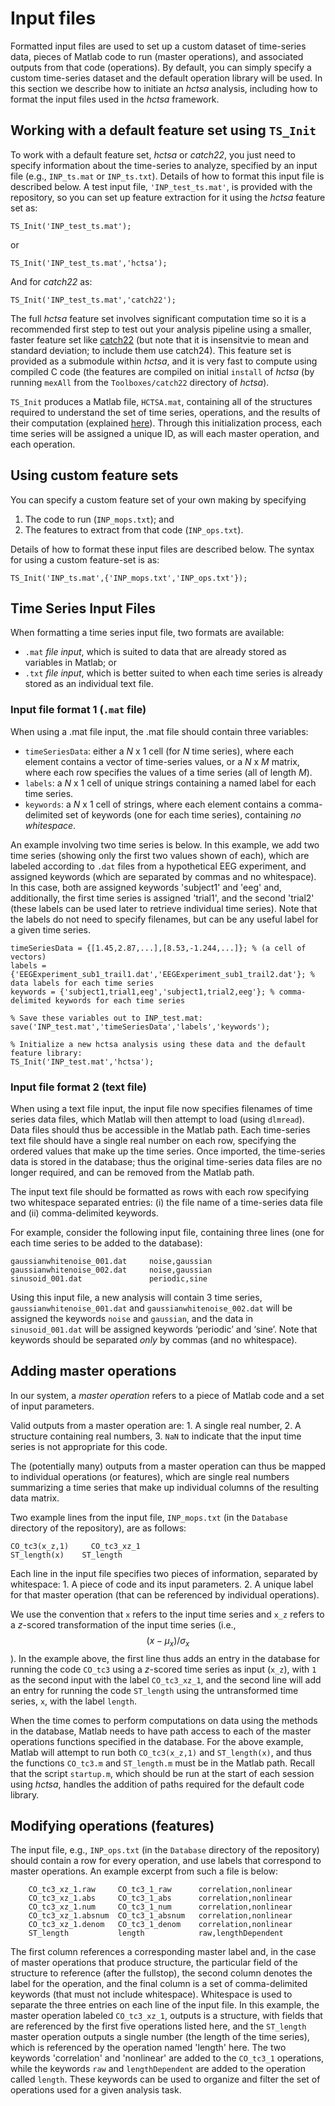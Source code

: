 # Input files

Formatted input files are used to set up a custom dataset of time-series data, pieces of Matlab code to run (master operations), and associated outputs from that code (operations). By default, you can simply specify a custom time-series dataset and the default operation library will be used. In this section we describe how to initiate an _hctsa_ analysis, including how to format the input files used in the _hctsa_ framework.

## Working with a default feature set using `TS_Init`

To work with a default feature set, _hctsa_ or _catch22_, you just need to specify information about the time-series to analyze, specified by an input file (e.g., `INP_ts.mat` or `INP_ts.txt`). Details of how to format this input file is described below. A test input file, `'INP_test_ts.mat'`, is provided with the repository, so you can set up feature extraction for it using the _hctsa_ feature set as:

```
TS_Init('INP_test_ts.mat');
```

or

```
TS_Init('INP_test_ts.mat','hctsa');
```

And for _catch22_ as:

```
TS_Init('INP_test_ts.mat','catch22');
```

The full _hctsa_ feature set involves significant computation time so it is a recommended first step to test out your analysis pipeline using a smaller, faster feature set like [catch22](https://github.com/chlubba/catch22) (but note that it is insensitvie to mean and standard deviation; to include them use catch24). This feature set is provided as a submodule within _hctsa_, and it is very fast to compute using compiled C code (the features are compiled on initial `install` of _hctsa_ (by running `mexAll` from the `Toolboxes/catch22` directory of _hctsa_).

`TS_Init` produces a Matlab file, `HCTSA.mat`, containing all of the structures required to understand the set of time series, operations, and the results of their computation (explained [here](../setup/hctsa\_structure.md)). Through this initialization process, each time series will be assigned a unique ID, as will each master operation, and each operation.

## Using custom feature sets

You can specify a custom feature set of your own making by specifying

1. The code to run (`INP_mops.txt`); and
2. The features to extract from that code (`INP_ops.txt`).

Details of how to format these input files are described below. The syntax for using a custom feature-set is as:

```
TS_Init('INP_ts.mat',{'INP_mops.txt','INP_ops.txt'});
```

## Time Series Input Files

When formatting a time series input file, two formats are available:

* `.mat` _file input_, which is suited to data that are already stored as variables in Matlab; or
* `.txt` _file input_, which is better suited to when each time series is already stored as an individual text file.

### Input file format 1 (`.mat` file)

When using a .mat file input, the .mat file should contain three variables:

* `timeSeriesData`: either a _N_ x 1 cell (for _N_ time series), where each element contains a vector of time-series values, or a _N_ x _M_ matrix, where each row specifies the values of a time series (all of length _M_).
* `labels`: a _N_ x 1 cell of unique strings containing a named label for each time series.
* `keywords`: a _N_ x 1 cell of strings, where each element contains a comma-delimited set of keywords (one for each time series), containing _no whitespace_.

An example involving two time series is below. In this example, we add two time series (showing only the first two values shown of each), which are labeled according to `.dat` files from a hypothetical EEG experiment, and assigned keywords (which are separated by commas and no whitespace). In this case, both are assigned keywords 'subject1' and 'eeg' and, additionally, the first time series is assigned 'trial1', and the second 'trial2' (these labels can be used later to retrieve individual time series). Note that the labels do not need to specify filenames, but can be any useful label for a given time series.

```
timeSeriesData = {[1.45,2.87,...],[8.53,-1.244,...]}; % (a cell of vectors)
labels = {'EEGExperiment_sub1_trail1.dat','EEGExperiment_sub1_trail2.dat'}; % data labels for each time series
keywords = {'subject1,trial1,eeg','subject1,trial2,eeg'}; % comma-delimited keywords for each time series

% Save these variables out to INP_test.mat:
save('INP_test.mat','timeSeriesData','labels','keywords');

% Initialize a new hctsa analysis using these data and the default feature library:
TS_Init('INP_test.mat','hctsa');
```

### Input file format 2 (text file)

When using a text file input, the input file now specifies filenames of time series data files, which Matlab will then attempt to load (using `dlmread`). Data files should thus be accessible in the Matlab path. Each time-series text file should have a single real number on each row, specifying the ordered values that make up the time series. Once imported, the time-series data is stored in the database; thus the original time-series data files are no longer required, and can be removed from the Matlab path.

The input text file should be formatted as rows with each row specifying two whitespace separated entries: (i) the file name of a time-series data file and (ii) comma-delimited keywords.

For example, consider the following input file, containing three lines (one for each time series to be added to the database):

```
gaussianwhitenoise_001.dat     noise,gaussian
gaussianwhitenoise_002.dat     noise,gaussian
sinusoid_001.dat               periodic,sine
```

Using this input file, a new analysis will contain 3 time series, `gaussianwhitenoise_001.dat` and `gaussianwhitenoise_002.dat` will be assigned the keywords `noise` and `gaussian`, and the data in `sinusoid_001.dat` will be assigned keywords ‘periodic’ and ‘sine’. Note that keywords should be separated _only_ by commas (and no whitespace).

## Adding master operations

In our system, a _master operation_ refers to a piece of Matlab code and a set of input parameters.

Valid outputs from a master operation are: 1. A single real number, 2. A structure containing real numbers, 3. `NaN` to indicate that the input time series is not appropriate for this code.

The (potentially many) outputs from a master operation can thus be mapped to individual operations (or features), which are single real numbers summarizing a time series that make up individual columns of the resulting data matrix.

Two example lines from the input file, `INP_mops.txt` (in the `Database` directory of the repository), are as follows:

```
CO_tc3(x_z,1)     CO_tc3_xz_1
ST_length(x)    ST_length
```

Each line in the input file specifies two pieces of information, separated by whitespace: 1. A piece of code and its input parameters. 2. A unique label for that master operation (that can be referenced by individual operations).&#x20;

We use the convention that `x` refers to the input time series and `x_z` refers to a _z_-scored transformation of the input time series (i.e., $$(x - \mu_x)/\sigma_x$$). In the example above, the first line thus adds an entry in the database for running the code `CO_tc3` using a _z_-scored time series as input (`x_z`), with `1` as the second input with the label `CO_tc3_xz_1`, and the second line will add an entry for running the code `ST_length` using the untransformed time series, `x`, with the label `length`.

When the time comes to perform computations on data using the methods in the database, Matlab needs to have path access to each of the master operations functions specified in the database. For the above example, Matlab will attempt to run both `CO_tc3(x_z,1)` and `ST_length(x)`, and thus the functions `CO_tc3.m` and `ST_length.m` must be in the Matlab path. Recall that the script `startup.m`, which should be run at the start of each session using _hctsa_, handles the addition of paths required for the default code library.

## Modifying operations (features)

The input file, e.g., `INP_ops.txt` (in the `Database` directory of the repository) should contain a row for every operation, and use labels that correspond to master operations. An example excerpt from such a file is below:

```
    CO_tc3_xz_1.raw     CO_tc3_1_raw      correlation,nonlinear
    CO_tc3_xz_1.abs     CO_tc3_1_abs      correlation,nonlinear
    CO_tc3_xz_1.num     CO_tc3_1_num      correlation,nonlinear
    CO_tc3_xz_1.absnum  CO_tc3_1_absnum   correlation,nonlinear
    CO_tc3_xz_1.denom   CO_tc3_1_denom    correlation,nonlinear
    ST_length           length            raw,lengthDependent
```

The first column references a corresponding master label and, in the case of master operations that produce structure, the particular field of the structure to reference (after the fullstop), the second column denotes the label for the operation, and the final column is a set of comma-delimited keywords (that must not include whitespace). Whitespace is used to separate the three entries on each line of the input file. In this example, the master operation labeled `CO_tc3_xz_1`, outputs is a structure, with fields that are referenced by the first five operations listed here, and the `ST_length` master operation outputs a single number (the length of the time series), which is referenced by the operation named 'length' here. The two keywords 'correlation' and 'nonlinear' are added to the `CO_tc3_1` operations, while the keywords `raw` and `lengthDependent` are added to the operation called `length`. These keywords can be used to organize and filter the set of operations used for a given analysis task.
